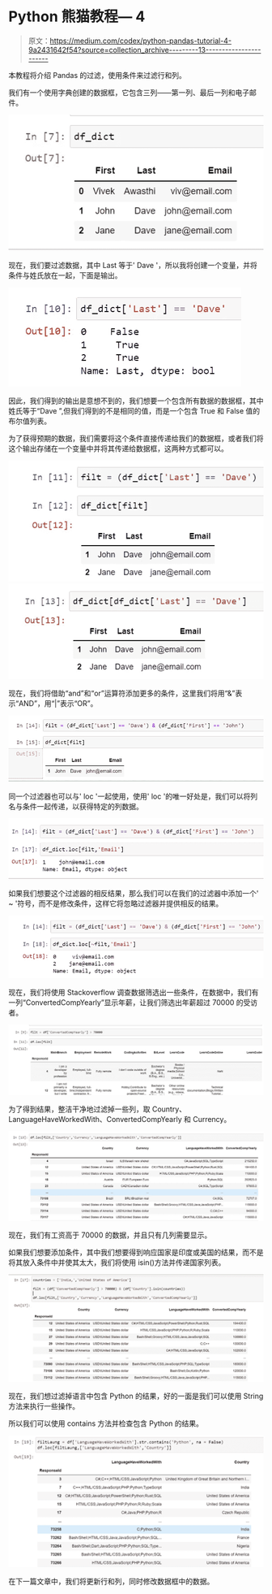 # Python 熊猫教程— 4

> 原文：<https://medium.com/codex/python-pandas-tutorial-4-9a2431642f54?source=collection_archive---------13----------------------->

本教程将介绍 Pandas 的过滤，使用条件来过滤行和列。

我们有一个使用字典创建的数据框，它包含三列——第一列、最后一列和电子邮件。

![](img/2f9a4c779b642c859e0ab53ca7744aa5.png)

现在，我们要过滤数据，其中 Last 等于' Dave '，所以我将创建一个变量，并将条件与姓氏放在一起，下面是输出。

![](img/803e1c16d78a9dd5dc05f77a16b37546.png)

因此，我们得到的输出是意想不到的，我们想要一个包含所有数据的数据框，其中姓氏等于“Dave ”,但我们得到的不是相同的值，而是一个包含 True 和 False 值的布尔值列表。

为了获得预期的数据，我们需要将这个条件直接传递给我们的数据框，或者我们将这个输出存储在一个变量中并将其传递给数据框，这两种方式都可以。

![](img/c8d3d1000d9cb40390360ced1986a5be.png)![](img/279d8be6c8b44fa87b63702a091dc408.png)

现在，我们将借助“and”和“or”运算符添加更多的条件，这里我们将用“&”表示“AND”，用“|”表示“OR”。

![](img/4ab0016abffd5aa4e8219f2b60b99573.png)

同一个过滤器也可以与' loc '一起使用，使用' loc '的唯一好处是，我们可以将列名与条件一起传递，以获得特定的列数据。

![](img/3051c982e26ec05ac404128b28086ec6.png)

如果我们想要这个过滤器的相反结果，那么我们可以在我们的过滤器中添加一个' ~ '符号，而不是修改条件，这样它将忽略过滤器并提供相反的结果。

![](img/a3da54e026efce2fd00cee267c56df31.png)

现在，我们将使用 Stackoverflow 调查数据筛选出一些条件，在数据中，我们有一列“ConvertedCompYearly”显示年薪，让我们筛选出年薪超过 70000 的受访者。

![](img/25f00524f65010be1825927ccb4f192e.png)

为了得到结果，整洁干净地过滤掉一些列，取 Country、LanguageHaveWorkedWith、ConvertedCompYearly 和 Currency。

![](img/ee6fdc996c5bd33820b0f545ae70496d.png)

现在，我们有工资高于 70000 的数据，并且只有几列需要显示。

如果我们想要添加条件，其中我们想要得到响应国家是印度或美国的结果，而不是将其放入条件中并使其太大，我们将使用 isin()方法并传递国家列表。

![](img/ff4dad02828c72a3072e228d68793a11.png)

现在，我们想过滤掉语言中包含 Python 的结果，好的一面是我们可以使用 String 方法来执行一些操作。

所以我们可以使用 contains 方法并检查包含 Python 的结果。

![](img/14343e097b797cafc261940073fcd52f.png)

在下一篇文章中，我们将更新行和列，同时修改数据框中的数据。